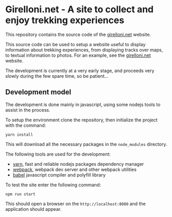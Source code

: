 # Girelloni.net - A site to collect and enjoy trekking experiences

This repository contains the source code of the [girelloni.net](https://www.girelloni.net) website.

This source code can be used to setup a website useful to display information about trekking experiences, from displaying tracks over maps, to textual information to photos. For an example, see the [girelloni.net](https://www.girelloni.net) website.

The development is currently at a very early stage, and proceeds very slowly during the few spare time, so be patient...

## Development model

The development is done mainly in javascript, using some nodejs tools to assist in the process.

To setup the environment clone the repository, then initialize the project with the command:

```
yarn install
```

This will download all the necessary packages in the `node_modules` directory.

The following tools are used for the development:

 - [yarn](https://yarnpkg.com/en/), fast and reliable nodejs packages dependency manager
 - [webpack](https://webpack.js.org/), webpack dev server and other webpack utilities
 - [babel](https://babeljs.io/) javascript compiler and polyfill library

To test the site enter the following command:

```
npm run start
```

This should open a browser on the `http://localhost:8080` and the application should appear.
